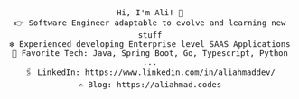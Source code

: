 <p align="center">
  <samp>
    Hi, I'm Ali! 👋 <br>
    👉 Software Engineer adaptable to evolve and learning new stuff  <br>
    ❇️ Experienced developing Enterprise level SAAS Applications<br>
    🌟 Favorite Tech: Java, Spring Boot, Go, Typescript, Python ... <br>
    🖇️ LinkedIn: https://www.linkedin.com/in/aliahmaddev/ <br>
    ✍️ Blog: https://aliahmad.codes
    
  </samp>
  
</p>
